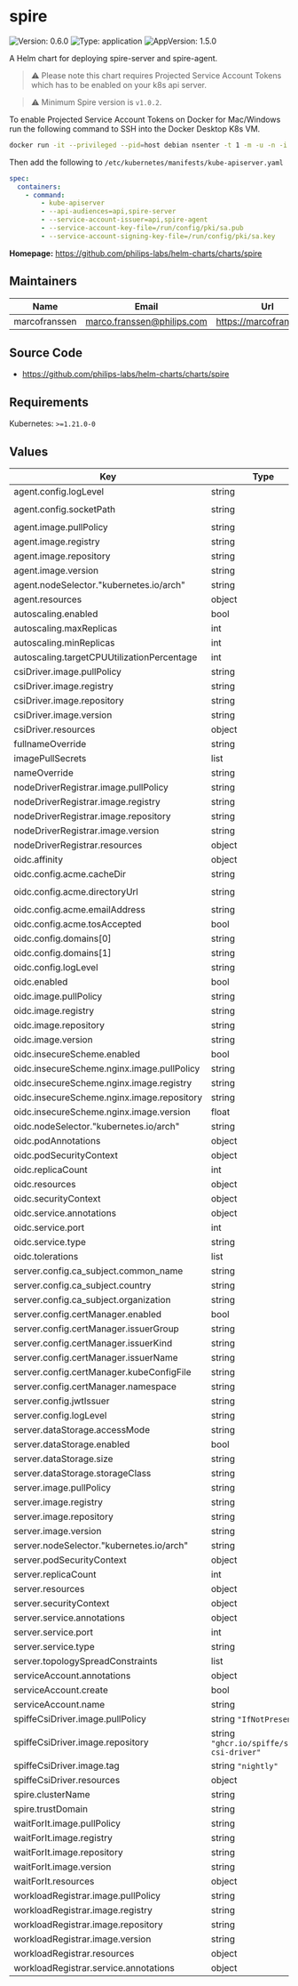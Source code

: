 # spire

<!-- This README.md is generated. -->

![Version: 0.6.0](https://img.shields.io/badge/Version-0.6.0-informational?style=flat-square) ![Type: application](https://img.shields.io/badge/Type-application-informational?style=flat-square) ![AppVersion: 1.5.0](https://img.shields.io/badge/AppVersion-1.5.0-informational?style=flat-square)

A Helm chart for deploying spire-server and spire-agent.

> :warning: Please note this chart requires Projected Service Account Tokens which has to be enabled on your k8s api server.

> :warning: Minimum Spire version is `v1.0.2`.

To enable Projected Service Account Tokens on Docker for Mac/Windows run the following
command to SSH into the Docker Desktop K8s VM.

```bash
docker run -it --privileged --pid=host debian nsenter -t 1 -m -u -n -i sh
```

Then add the following to `/etc/kubernetes/manifests/kube-apiserver.yaml`

```yaml
spec:
  containers:
    - command:
        - kube-apiserver
        - --api-audiences=api,spire-server
        - --service-account-issuer=api,spire-agent
        - --service-account-key-file=/run/config/pki/sa.pub
        - --service-account-signing-key-file=/run/config/pki/sa.key
```

**Homepage:** <https://github.com/philips-labs/helm-charts/charts/spire>

## Maintainers

| Name | Email | Url |
| ---- | ------ | --- |
| marcofranssen | <marco.franssen@philips.com> | <https://marcofranssen.nl> |

## Source Code

* <https://github.com/philips-labs/helm-charts/charts/spire>

## Requirements

Kubernetes: `>=1.21.0-0`

## Values

| Key | Type | Default | Description |
|-----|------|---------|-------------|
| agent.config.logLevel | string | `"info"` |  |
| agent.config.socketPath | string | `"/run/spire/agent-sockets/agent.sock"` |  |
| agent.image.pullPolicy | string | `"IfNotPresent"` |  |
| agent.image.registry | string | `"ghcr.io"` |  |
| agent.image.repository | string | `"spiffe/spire-agent"` |  |
| agent.image.version | string | `""` |  |
| agent.nodeSelector."kubernetes.io/arch" | string | `"amd64"` |  |
| agent.resources | object | `{}` |  |
| autoscaling.enabled | bool | `false` |  |
| autoscaling.maxReplicas | int | `100` |  |
| autoscaling.minReplicas | int | `1` |  |
| autoscaling.targetCPUUtilizationPercentage | int | `80` |  |
| csiDriver.image.pullPolicy | string | `"IfNotPresent"` |  |
| csiDriver.image.registry | string | `"ghcr.io"` |  |
| csiDriver.image.repository | string | `"spiffe/spiffe-csi-driver"` |  |
| csiDriver.image.version | string | `"0.2.0"` |  |
| csiDriver.resources | object | `{}` |  |
| fullnameOverride | string | `""` |  |
| imagePullSecrets | list | `[]` |  |
| nameOverride | string | `""` |  |
| nodeDriverRegistrar.image.pullPolicy | string | `"IfNotPresent"` |  |
| nodeDriverRegistrar.image.registry | string | `"quay.io"` |  |
| nodeDriverRegistrar.image.repository | string | `"k8scsi/csi-node-driver-registrar"` |  |
| nodeDriverRegistrar.image.version | string | `"v2.0.1"` |  |
| nodeDriverRegistrar.resources | object | `{}` |  |
| oidc.affinity | object | `{}` |  |
| oidc.config.acme.cacheDir | string | `"/run/spire"` |  |
| oidc.config.acme.directoryUrl | string | `"https://acme-v02.api.letsencrypt.org/directory"` |  |
| oidc.config.acme.emailAddress | string | `"letsencrypt@example.org"` |  |
| oidc.config.acme.tosAccepted | bool | `false` |  |
| oidc.config.domains[0] | string | `"localhost"` |  |
| oidc.config.domains[1] | string | `"oidc-discovery.example.org"` |  |
| oidc.config.logLevel | string | `"info"` |  |
| oidc.enabled | bool | `false` |  |
| oidc.image.pullPolicy | string | `"IfNotPresent"` |  |
| oidc.image.registry | string | `"ghcr.io"` |  |
| oidc.image.repository | string | `"spiffe/spire-oidc-provider"` |  |
| oidc.image.version | string | `""` |  |
| oidc.insecureScheme.enabled | bool | `false` |  |
| oidc.insecureScheme.nginx.image.pullPolicy | string | `"IfNotPresent"` |  |
| oidc.insecureScheme.nginx.image.registry | string | `"cgr.dev"` |  |
| oidc.insecureScheme.nginx.image.repository | string | `"chainguard/nginx"` |  |
| oidc.insecureScheme.nginx.image.version | float | `1.23` |  |
| oidc.nodeSelector."kubernetes.io/arch" | string | `"amd64"` |  |
| oidc.podAnnotations | object | `{}` |  |
| oidc.podSecurityContext | object | `{}` |  |
| oidc.replicaCount | int | `1` |  |
| oidc.resources | object | `{}` |  |
| oidc.securityContext | object | `{}` |  |
| oidc.service.annotations | object | `{}` |  |
| oidc.service.port | int | `80` |  |
| oidc.service.type | string | `"NodePort"` |  |
| oidc.tolerations | list | `[]` |  |
| server.config.ca_subject.common_name | string | `"example.org"` |  |
| server.config.ca_subject.country | string | `"NL"` |  |
| server.config.ca_subject.organization | string | `"Example"` |  |
| server.config.certManager.enabled | bool | `false` |  |
| server.config.certManager.issuerGroup | string | `cert-manager.io` |  |
| server.config.certManager.issuerKind | string | `Issuer` |  |
| server.config.certManager.issuerName | string | `spire-ca` |  |
| server.config.certManager.kubeConfigFile | string | `""` |  |
| server.config.certManager.namespace | string | `sandbox` |  |
| server.config.jwtIssuer | string | `"oidc-discovery.example.org"` |  |
| server.config.logLevel | string | `"info"` |  |
| server.dataStorage.accessMode | string | `"ReadWriteOnce"` |  |
| server.dataStorage.enabled | bool | `true` |  |
| server.dataStorage.size | string | `"1Gi"` |  |
| server.dataStorage.storageClass | string | `nil` |  |
| server.image.pullPolicy | string | `"IfNotPresent"` |  |
| server.image.registry | string | `"ghcr.io"` |  |
| server.image.repository | string | `"spiffe/spire-server"` |  |
| server.image.version | string | `""` |  |
| server.nodeSelector."kubernetes.io/arch" | string | `"amd64"` |  |
| server.podSecurityContext | object | `{}` |  |
| server.replicaCount | int | `1` |  |
| server.resources | object | `{}` |  |
| server.securityContext | object | `{}` |  |
| server.service.annotations | object | `{}` |  |
| server.service.port | int | `8081` |  |
| server.service.type | string | `"ClusterIP"` |  |
| server.topologySpreadConstraints | list | `[]` |  |
| serviceAccount.annotations | object | `{}` |  |
| serviceAccount.create | bool | `true` |  |
| serviceAccount.name | string | `""` |  |
| spiffeCsiDriver.image.pullPolicy | string `"IfNotPresent"` |
| spiffeCsiDriver.image.repository | string `"ghcr.io/spiffe/spiffe-csi-driver"` |
| spiffeCsiDriver.image.tag | string `"nightly"` |
| spiffeCsiDriver.resources | object | `{}` |
| spire.clusterName | string | `"example-cluster"` |  |
| spire.trustDomain | string | `"example.org"` |  |
| waitForIt.image.pullPolicy | string | `"IfNotPresent"` |  |
| waitForIt.image.registry | string | `"gcr.io"` |  |
| waitForIt.image.repository | string | `"spiffe-io/wait-for-it"` |  |
| waitForIt.image.version | string | `""` |  |
| waitForIt.resources | object | `{}` |
| workloadRegistrar.image.pullPolicy | string | `"IfNotPresent"` |  |
| workloadRegistrar.image.registry | string | `"gcr.io"` |  |
| workloadRegistrar.image.repository | string | `"spiffe-io/k8s-workload-registrar"` |  |
| workloadRegistrar.image.version | string | `""` |  |
| workloadRegistrar.resources | object | `{}` |  |
| workloadRegistrar.service.annotations | object | `{}` |  |
